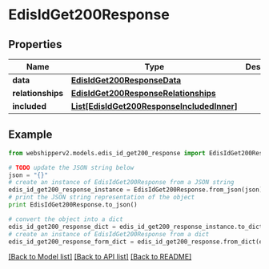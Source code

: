 # EdisIdGet200Response


## Properties
Name | Type | Description | Notes
------------ | ------------- | ------------- | -------------
**data** | [**EdisIdGet200ResponseData**](EdisIdGet200ResponseData.md) |  | [optional] 
**relationships** | [**EdisIdGet200ResponseRelationships**](EdisIdGet200ResponseRelationships.md) |  | [optional] 
**included** | [**List[EdisIdGet200ResponseIncludedInner]**](EdisIdGet200ResponseIncludedInner.md) |  | [optional] 

## Example

```python
from webshipperv2.models.edis_id_get200_response import EdisIdGet200Response

# TODO update the JSON string below
json = "{}"
# create an instance of EdisIdGet200Response from a JSON string
edis_id_get200_response_instance = EdisIdGet200Response.from_json(json)
# print the JSON string representation of the object
print EdisIdGet200Response.to_json()

# convert the object into a dict
edis_id_get200_response_dict = edis_id_get200_response_instance.to_dict()
# create an instance of EdisIdGet200Response from a dict
edis_id_get200_response_form_dict = edis_id_get200_response.from_dict(edis_id_get200_response_dict)
```
[[Back to Model list]](../README.md#documentation-for-models) [[Back to API list]](../README.md#documentation-for-api-endpoints) [[Back to README]](../README.md)


